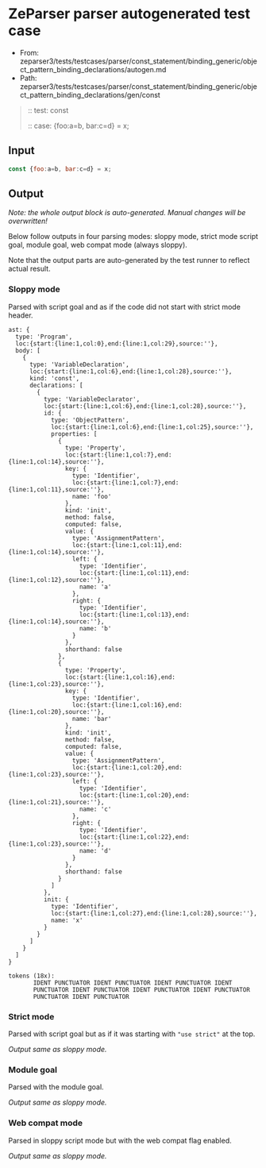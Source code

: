 # ZeParser parser autogenerated test case

- From: zeparser3/tests/testcases/parser/const_statement/binding_generic/object_pattern_binding_declarations/autogen.md
- Path: zeparser3/tests/testcases/parser/const_statement/binding_generic/object_pattern_binding_declarations/gen/const

> :: test: const
>
> :: case: {foo:a=b, bar:c=d} = x;

## Input


`````js
const {foo:a=b, bar:c=d} = x;
`````

## Output

_Note: the whole output block is auto-generated. Manual changes will be overwritten!_

Below follow outputs in four parsing modes: sloppy mode, strict mode script goal, module goal, web compat mode (always sloppy).

Note that the output parts are auto-generated by the test runner to reflect actual result.

### Sloppy mode

Parsed with script goal and as if the code did not start with strict mode header.

`````
ast: {
  type: 'Program',
  loc:{start:{line:1,col:0},end:{line:1,col:29},source:''},
  body: [
    {
      type: 'VariableDeclaration',
      loc:{start:{line:1,col:6},end:{line:1,col:28},source:''},
      kind: 'const',
      declarations: [
        {
          type: 'VariableDeclarator',
          loc:{start:{line:1,col:6},end:{line:1,col:28},source:''},
          id: {
            type: 'ObjectPattern',
            loc:{start:{line:1,col:6},end:{line:1,col:25},source:''},
            properties: [
              {
                type: 'Property',
                loc:{start:{line:1,col:7},end:{line:1,col:14},source:''},
                key: {
                  type: 'Identifier',
                  loc:{start:{line:1,col:7},end:{line:1,col:11},source:''},
                  name: 'foo'
                },
                kind: 'init',
                method: false,
                computed: false,
                value: {
                  type: 'AssignmentPattern',
                  loc:{start:{line:1,col:11},end:{line:1,col:14},source:''},
                  left: {
                    type: 'Identifier',
                    loc:{start:{line:1,col:11},end:{line:1,col:12},source:''},
                    name: 'a'
                  },
                  right: {
                    type: 'Identifier',
                    loc:{start:{line:1,col:13},end:{line:1,col:14},source:''},
                    name: 'b'
                  }
                },
                shorthand: false
              },
              {
                type: 'Property',
                loc:{start:{line:1,col:16},end:{line:1,col:23},source:''},
                key: {
                  type: 'Identifier',
                  loc:{start:{line:1,col:16},end:{line:1,col:20},source:''},
                  name: 'bar'
                },
                kind: 'init',
                method: false,
                computed: false,
                value: {
                  type: 'AssignmentPattern',
                  loc:{start:{line:1,col:20},end:{line:1,col:23},source:''},
                  left: {
                    type: 'Identifier',
                    loc:{start:{line:1,col:20},end:{line:1,col:21},source:''},
                    name: 'c'
                  },
                  right: {
                    type: 'Identifier',
                    loc:{start:{line:1,col:22},end:{line:1,col:23},source:''},
                    name: 'd'
                  }
                },
                shorthand: false
              }
            ]
          },
          init: {
            type: 'Identifier',
            loc:{start:{line:1,col:27},end:{line:1,col:28},source:''},
            name: 'x'
          }
        }
      ]
    }
  ]
}

tokens (18x):
       IDENT PUNCTUATOR IDENT PUNCTUATOR IDENT PUNCTUATOR IDENT
       PUNCTUATOR IDENT PUNCTUATOR IDENT PUNCTUATOR IDENT PUNCTUATOR
       PUNCTUATOR IDENT PUNCTUATOR
`````

### Strict mode

Parsed with script goal but as if it was starting with `"use strict"` at the top.

_Output same as sloppy mode._

### Module goal

Parsed with the module goal.

_Output same as sloppy mode._

### Web compat mode

Parsed in sloppy script mode but with the web compat flag enabled.

_Output same as sloppy mode._
